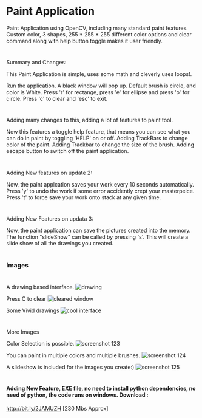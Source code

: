 # Paint Application

Paint Application using OpenCV, including many standard paint features. Custom color, 3 shapes, 255 * 255 * 255 different color options and clear command along with help button toggle makes it user friendly.

#

Summary and Changes:

This Paint Application is simple, uses some math and cleverly uses loops!.

Run the application. A black window will pop up.
Default brush is circle, and color is White.
Press 'r' for rectange, press 'e' for ellipse and press 'o' for circle.
Press 'c' to clear and 'esc' to exit.

#

Adding many changes to this, adding a lot of features to paint tool.

Now this features a toggle help feature, that means you can see what you can do in paint by toggling 'HELP' on or off.
Adding TrackBars to change color of the paint.
Adding Trackbar to change the size of the brush.
Adding escape button to switch off the paint application.

#

Adding New features on update 2:

Now, the paint applcation saves your work every 10 seconds automatically.
Press 'y' to undo the work if some error accidently crept your masterpeice.
Press 't' to force save your work onto stack at any given time.

#

Adding New Features on updata 3:

Now, the paint application can save the pictures created into the memory.
The function "slideShow" can be called by pressing 's'. This will create a slide show of all the drawings you created.

#

### Images

# 

A drawing based interface.
![drawing](https://user-images.githubusercontent.com/24922775/44851429-e785df80-ac7d-11e8-9016-8670bbe23f8b.png)

Press C to clear
![cleared window](https://user-images.githubusercontent.com/24922775/44851424-e6ed4900-ac7d-11e8-8c08-0455237adec7.png)

Some Vivid drawings
![cool interface](https://user-images.githubusercontent.com/24922775/44851426-e6ed4900-ac7d-11e8-8b49-895619465053.png)

#

More Images

Color Selection is possible.
![screenshot 123](https://user-images.githubusercontent.com/24922775/44851477-113f0680-ac7e-11e8-9d09-4a1da75b29be.png)

You can paint in multiple colors and multiple brushes.
![screenshot 124](https://user-images.githubusercontent.com/24922775/44851479-11d79d00-ac7e-11e8-9a9b-fd4e28a6dcd4.png)

A slideshow is included for the images you create:)
![screenshot 125](https://user-images.githubusercontent.com/24922775/44851481-11d79d00-ac7e-11e8-80b8-5846ec316de4.png)



#

#### Adding New Feature, EXE file, no need to install python dependencies, no need of python, the code runs on windows. Download :
http://bit.ly/2JAMUZH [230 Mbs Approx] 

